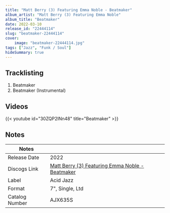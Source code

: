 ```yaml
---
title: "Matt Berry (3) Featuring Emma Noble - Beatmaker"
album_artist: "Matt Berry (3) Featuring Emma Noble"
album_title: "Beatmaker"
date: 2022-03-10
release_id: "22444114"
slug: "beatmaker-22444114"
cover:
    image: "beatmaker-22444114.jpg"
tags: ["Jazz", "Funk / Soul"]
hideSummary: true
---
```


## Tracklisting
1. Beatmaker
2. Beatmaker (Instrumental)

## Videos
{{< youtube id="30ZQP2INn48" title="Beatmaker" >}}

## Notes

| Notes          |             |
| ---------------| ----------- |
| Release Date   | 2022 |
| Discogs Link   | [Matt Berry (3) Featuring Emma Noble - Beatmaker](https://www.discogs.com/release/22444114) |
| Label          | Acid Jazz |
| Format         | 7\", Single, Ltd |
| Catalog Number | AJX635S |


